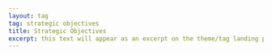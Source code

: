 ```yaml
---
layout: tag
tag: strategic objectives
title: Strategic Objectives
excerpt: this text will appear as an excerpt on the theme/tag landing page
---
```

